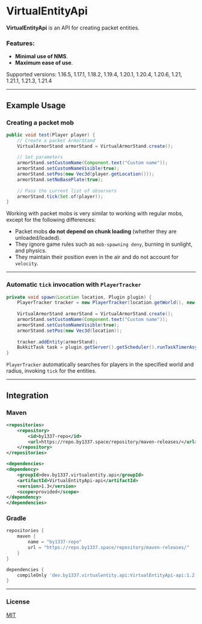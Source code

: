 # VirtualEntityApi

**VirtualEntityApi** is an API for creating packet entities.

### Features:
- **Minimal use of NMS**.
- **Maximum ease of use**.

Supported versions: 1.16.5, 1.17.1, 1.18.2, 1.19.4, 1.20.1, 1.20.4, 1.20.6, 1.21, 1.21.1, 1.21.3, 1.21.4

---

## Example Usage

### Creating a packet mob
```java
public void test(Player player) {
    // Create a packet ArmorStand
    VirtualArmorStand armorStand = VirtualArmorStand.create();
    
    // Set parameters
    armorStand.setCustomName(Component.text("Custom name"));
    armorStand.setCustomNameVisible(true);
    armorStand.setPos(new Vec3d(player.getLocation()));
    armorStand.setNoBasePlate(true);
    
    // Pass the current list of observers
    armorStand.tick(Set.of(player));
}
```

Working with packet mobs is very similar to working with regular mobs, except for the following differences:
- Packet mobs **do not depend on chunk loading** (whether they are unloaded/loaded).
- They ignore game rules such as `mob-spawning deny`, burning in sunlight, and physics.
- They maintain their position even in the air and do not account for `velocity`.

---

### Automatic `tick` invocation with `PlayerTracker`
```java
private void spawn(Location location, Plugin plugin) {
    PlayerTracker tracker = new PlayerTracker(location.getWorld(), new Vec3d(location));
    
    VirtualArmorStand armorStand = VirtualArmorStand.create();
    armorStand.setCustomName(Component.text("Custom name"));
    armorStand.setCustomNameVisible(true);
    armorStand.setPos(new Vec3d(location));
    
    tracker.addEntity(armorStand);
    BukkitTask task = plugin.getServer().getScheduler().runTaskTimerAsynchronously(plugin, tracker::tick, 1, 1);
}
```

`PlayerTracker` automatically searches for players in the specified world and radius, invoking `tick` for the entities.

---

## Integration

### Maven
```xml
<repositories>
    <repository>
        <id>by1337-repo</id>
        <url>https://repo.by1337.space/repository/maven-releases/</url>
    </repository>
</repositories>

<dependencies>
<dependency>
    <groupId>dev.by1337.virtualentity.api</groupId>
    <artifactId>VirtualEntityApi-api</artifactId>
    <version>1.3</version>
    <scope>provided</scope>
</dependency>
</dependencies>
```

### Gradle
```groovy
repositories {
    maven {
        name = "by1337-repo"
        url = "https://repo.by1337.space/repository/maven-releases/"
    }
}

dependencies {
    compileOnly 'dev.by1337.virtualentity.api:VirtualEntityApi-api:1.2.4'
}
```

---

### License
[MIT](LICENSE)